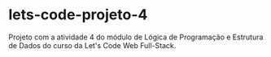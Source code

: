 # lets-code-projeto-4
Projeto com a atividade 4 do módulo de Lógica de Programação e Estrutura de Dados do curso da Let's Code Web Full-Stack.
